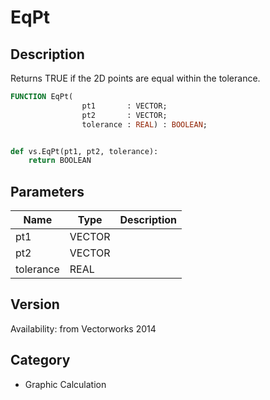 # EqPt

## Description
Returns TRUE if the 2D points are equal within the tolerance.

```pascal
FUNCTION EqPt(
				pt1       : VECTOR;
				pt2       : VECTOR;
				tolerance : REAL) : BOOLEAN;
```

```python

def vs.EqPt(pt1, pt2, tolerance):
    return BOOLEAN
```

## Parameters
|Name|Type|Description|
|---|---|---|
|pt1|VECTOR||
|pt2|VECTOR||
|tolerance|REAL||

## Version
Availability: from Vectorworks 2014
## Category
* Graphic Calculation

